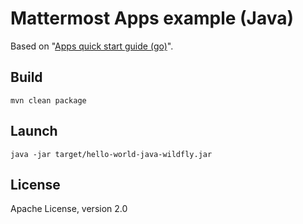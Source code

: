 # Mattermost Apps example (Java)
Based on "[Apps quick start guide (go)](https://developers.mattermost.com/integrate/apps/quick-start-go/)".

## Build
```shellscript
mvn clean package
```

## Launch
```shellscript
java -jar target/hello-world-java-wildfly.jar
```

## License
Apache License, version 2.0
